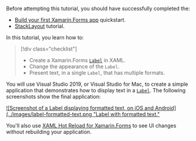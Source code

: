 Before attempting this tutorial, you should have successfully completed the:

- [Build your first Xamarin.Forms app](~/get-started/first-app/index.md) quickstart.
- [StackLayout](~/get-started/tutorials/stacklayout/index.yml) tutorial.

In this tutorial, you learn how to:

> [!div class="checklist"]
>
> - Create a Xamarin.Forms [`Label`](xref:Xamarin.Forms.Label) in XAML.
> - Change the appearance of the `Label`.
> - Present text, in a single `Label`, that has multiple formats.

You will use Visual Studio 2019, or Visual Studio for Mac, to create a simple application that demonstrates how to display text in a [`Label`](xref:Xamarin.Forms.Label). The following screenshots show the final application:

[![Screenshot of a Label displaying formatted text, on iOS and Android](../images/label-formatted-text.png "Label with formatted text."](../images/label-formatted-text-large.png#lightbox "Label with formatted text")

You'll also use [XAML Hot Reload for Xamarin.Forms](~/xamarin-forms/xaml/hot-reload.md) to see UI changes without rebuilding your application.
